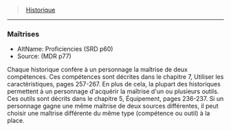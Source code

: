 ﻿---
!GenericItem
Name: Maîtrises
AltName: Proficiencies (SRD p60)
Source: (MDR p77)
Id: backgrounds_hd.md#maîtrises
ParentLink: backgrounds_hd.md#historique
ParentName: Historique
NameLevel: 3
Attributes: {}
AttributesDictionary: >+
  {}

---
> [Historique](hd_backgrounds.md)

---

### Maîtrises

- AltName: Proficiencies (SRD p60)
- Source: (MDR p77)

Chaque historique confère à un personnage la maîtrise de deux compétences. Ces compétences sont décrites dans le chapitre 7, Utiliser les caractéristiques, pages 257-267. En plus de cela, la plupart des historiques permettent à un personnage d'acquérir la maîtrise d'un ou plusieurs outils. Ces outils sont décrits dans le chapitre 5, Équipement, pages 236-237. Si un personnage gagne une même maîtrise de deux sources différentes, il peut choisir une maîtrise différente du même type (compétence ou outil) à la place.

